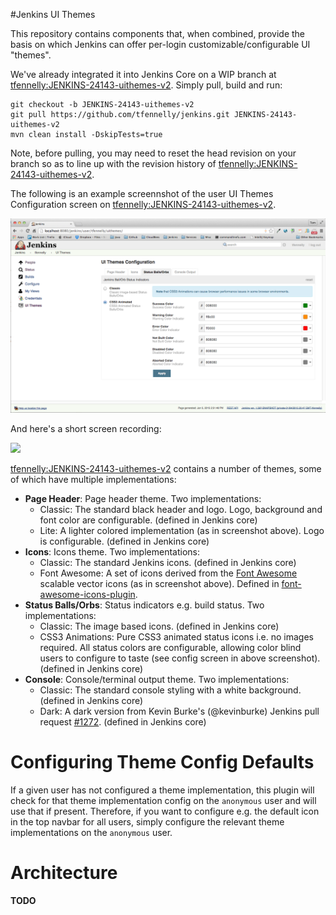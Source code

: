 #Jenkins UI Themes

This repository contains components that, when combined, provide the basis on which Jenkins can offer
per-login customizable/configurable UI "themes".

We've already integrated it into Jenkins Core on a WIP branch at [tfennelly:JENKINS-24143-uithemes-v2](https://github.com/tfennelly/jenkins/tree/JENKINS-24143-uithemes-v2).
Simply pull, build and run:

```
git checkout -b JENKINS-24143-uithemes-v2
git pull https://github.com/tfennelly/jenkins.git JENKINS-24143-uithemes-v2
mvn clean install -DskipTests=true
```

Note, before pulling, you may need to reset the head revision on your branch so as to line up with the revision history of
[tfennelly:JENKINS-24143-uithemes-v2](https://github.com/tfennelly/jenkins/tree/JENKINS-24143-uithemes-v2).

The following is an example screennshot of the user UI Themes Configuration screen on [tfennelly:JENKINS-24143-uithemes-v2](https://github.com/tfennelly/jenkins/tree/JENKINS-24143-uithemes-v2).

![config-screen](./images/config-screen.png)

And here's a short screen recording:

<a href="http://youtu.be/ZlD0zf1VCAs" target="_blank"><img src="http://img.youtube.com/vi/ZlD0zf1VCAs/0.jpg" /></a>

[tfennelly:JENKINS-24143-uithemes-v2](https://github.com/tfennelly/jenkins/tree/JENKINS-24143-uithemes-v2) contains a number of themes, some of which have multiple
implementations:

* __Page Header__: Page header theme. Two implementations:
    * Classic: The standard black header and logo. Logo, background and font color are configurable. (defined in Jenkins core)
    * Lite: A lighter colored implementation (as in screenshot above). Logo is configurable. (defined in Jenkins core)
* __Icons__: Icons theme. Two implementations:
    * Classic: The standard Jenkins icons. (defined in Jenkins core)
    * Font Awesome: A set of icons derived from the [Font Awesome](http://fortawesome.github.io/Font-Awesome/) scalable vector icons (as in screenshot above). Defined in [font-awesome-icons-plugin](https://github.com/jenkinsci/font-awesome-icons-plugin).
* __Status Balls/Orbs__: Status indicators e.g. build status. Two implementations:
    * Classic: The image based icons. (defined in Jenkins core)
    * CSS3 Animations: Pure CSS3 animated status icons i.e. no images required. All status colors are configurable, allowing color blind users to configure to taste (see config screen in above screenshot). (defined in Jenkins core)
* __Console__: Console/terminal output theme. Two implementations:
    * Classic: The standard console styling with a white background. (defined in Jenkins core)
    * Dark: A dark version from Kevin Burke's (@kevinburke) Jenkins pull request [#1272](https://github.com/jenkinsci/jenkins/pull/1272). (defined in Jenkins core)

# Configuring Theme Config Defaults

If a given user has not configured a theme implementation, this plugin will check for that theme implementation config on the `anonymous` user and will use that if present.
Therefore, if you want to configure e.g. the default icon in the top navbar for all users, simply configure the relevant theme implementations on the `anonymous` user.

# Architecture
__TODO__
